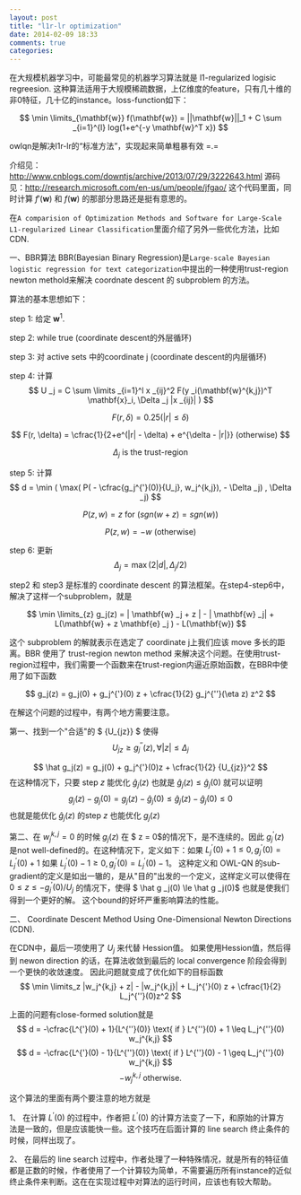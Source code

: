 ```yaml
---
layout: post
title: "l1r-lr optimization"
date: 2014-02-09 18:33
comments: true
categories: 
---
```


在大规模机器学习中，可能最常见的机器学习算法就是 l1-regularized logisic regreesion. 这种算法适用于大规模稀疏数据，上亿维度的feature，只有几十维的非0特征，几十亿的instance。loss-function如下：

$$
\min \limits_{\mathbf{w}} f(\mathbf{w}) = ||\mathbf{w}||_1 + C \sum _{i=1}^{l} log(1+e^{-y \mathbf{w}^T x})
$$

owlqn是解决l1r-lr的“标准方法”，实现起来简单粗暴有效 =.=

介绍见：http://www.cnblogs.com/downtjs/archive/2013/07/29/3222643.html
源码见：http://research.microsoft.com/en-us/um/people/jfgao/
这个代码里面，同时计算 $f'(\mathbf{w})$ 和 $f(\mathbf{w})$ 的那部分思路还是挺有意思的。

在`A comparision of Optimization Methods and Software for Large-Scale L1-regularized Linear Classification`里面介绍了另外一些优化方法，比如CDN.

一、BBR算法
BBR(Bayesian Binary Regression)是`Large-scale Bayesian logistic regression for text categorization`中提出的一种使用trust-region newton methold来解决 coordnate descent 的 subproblem 的方法。

算法的基本思想如下：

step 1: 给定 $\mathbf{w}^1$.

step 2: while true (coordinate descent的外层循环)

step 3: 对 active sets 中的coordinate j (coordinate descent的内层循环)

step 4: 计算 
$$
U _j = C \sum \limits _{i=1}^l x _{ij}^2 F(y _i(\mathbf{w}^{k,j})^T \mathbf{x}_i, \Delta _j |x _{ij}| ) 
$$

$$
F(r, \delta) = 0.25 (|r| \leq \delta)
$$

$$
F(r, \delta) = \cfrac{1}{2+e^(|r| - \delta) + e^{\delta - |r|}} (otherwise)
$$

$$
\Delta _j \text{ is the trust-region}
$$

step 5: 计算
$$
d = \min ( \max( P( - \cfrac{g_j^{'}(0)}{U_j}, w_j^{k,j}), - \Delta _j) , \Delta _j)
$$

$$
P(z,w) = z \text{ for } (sgn(w+z) = sgn(w))
$$

$$
P(z,w) = -w \text{ (otherwise)}
$$

step 6: 更新
$$
\Delta _j = \max (2|d|, \Delta _j / 2)
$$

step2 和 step3 是标准的 coordinate descent 的算法框架。在step4-step6中，解决了这样一个subproblem，就是

$$
\min \limits_{z} g_j(z) = | \mathbf{w} _j + z | - | \mathbf{w} _j| + L(\mathbf{w} + z \mathbf{e} _j ) - L(\mathbf{w})
$$ 

这个 subproblem 的解就表示在选定了 coordinate j上我们应该 move 多长的距离。BBR 使用了 trust-region newton method 来解决这个问题。在使用trust-region过程中，我们需要一个函数来在trust-region内逼近原始函数，在BBR中使用了如下函数

 $$ g_j(z) = g_j(0) + g_j^{'}(0) z + \cfrac{1}{2} g_j^{''}(\eta z) z^2 $$

在解这个问题的过程中，有两个地方需要注意。

第一、找到一个"合适"的 $ {U_{jz}} $ 使得 
$$
U_{jz} \geq g_j^{''}(z), \forall |z| \leq \Delta _j 
$$ 

$$
\hat g_j(z) = g_j(0) + g_j^{'}(0)z + \cfrac{1}{2} {U_{jz}}^2
$$
在这种情况下，只要 step $z$ 能优化 $\hat g_j(z)$ 也就是 $\hat g_j(z) \leq \hat g_j(0)$ 就可以证明
$$
g_j(z) - g_j(0) = g_j(z) - \hat g_j(0) \leq \hat g_j(z) - \hat g_j(0) \le 0
$$
也就是能优化 $\hat g_j(z)$ 的step $z$ 也能优化 $g_j(z)$

第二、在 $w_j^{k,j} = 0$ 的时候 $g_j(z)$ 在 $ z = 0$的情况下，是不连续的。因此 $g_j^{'}(z)$ 是not well-defined的。在这种情况下，定义如下：如果 $L_j^{'}(0) + 1 \le 0, g_j^{'}(0) = L_j^{'}(0)+ 1$ 如果 $L_j^{'}(0) - 1 \ge 0, g_j^{'}(0) = L_j^{'}(0) - 1$。 这种定义和 OWL-QN 的sub-gradient的定义是如出一辙的，是从"目的"出发的一个定义，这样定义可以使得在 $0 \le z \leq -g_j^{'}(0)/U_j$ 的情况下，使得 $ \hat g _j(0) \le \hat g _j(0)$ 也就是使我们得到一个更好的解。 这个bound的好坏严重影响算法的性能。


二、 Coordinate Descent Method Using One-Dimensional Newton Directions (CDN).

在CDN中，最后一项使用了 $U_j$ 来代替 Hession值。 如果使用Hession值，然后得到 newon direction 的话，在算法收敛到最后的 local convergence 阶段会得到一个更快的收敛速度。
因此问题就变成了优化如下的目标函数
$$
\min \limits_z |w_j^{k,j} + z| - |w_j^{k,j}| + L_j^{'}(0) z + \cfrac{1}{2} L_j^{''}(0)z^2
$$

上面的问题有close-formed solution就是
$$
d = -\cfrac{L^{'}(0) + 1}{L^{''}(0)} \text{ if } L^{''}(0) + 1 \leq L_j^{''}(0) w_j^{k,j}
$$
$$
d = -\cfrac{L^{'}(0) - 1}{L^{''}(0)} \text{ if } L^{''}(0) - 1 \geq L_j^{''}(0) w_j^{k,j}
$$
$$
-w_j^{k,j} \text{ otherwise. }
$$

这个算法的里面有两个要注意的地方就是

1、 在计算 $L^{'}(0)$ 的过程中，作者把 $L^{'}(0)$ 的计算方法变了一下，和原始的计算方法是一致的，但是应该能快一些。这个技巧在后面计算的 line search 终止条件的时候，同样出现了。

2、 在最后的 line search 过程中，作者处理了一种特殊情况，就是所有的特征值都是正数的时候，作者使用了一个计算较为简单，不需要遍历所有instance的近似终止条件来判断。这在在实现过程中对算法的运行时间，应该也有较大帮助。